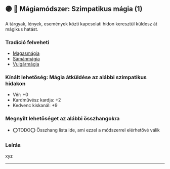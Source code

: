 ## 🟣 💫 Mágiamódszer: Szimpatikus mágia (1)

A tárgyak, lények, események közti kapcsolati hídon keresztül küldesz át mágikus hatást.

### Tradíció felveheti

- [Magasmágia](../051_01_magasmagia.md)
- [Sámánmágia](../051_07_samanmagia.md)
- [Vulgármágia](../051_02_vulgarmagia.md)

### Kínált lehetőség: Mágia átküldése az alábbi szimpatikus hidakon

- Vér: +0
- Kardművész kardja: +2
- Kedvenc kiskanál: +9

### Megnyílt lehetőséget az alábbi összhangokra

- ⭕TODO⭕ Összhang lista ide, ami ezzel a módszerrel elérhetővé válik

### Leírás

xyz

---
